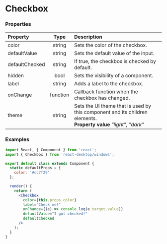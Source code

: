 # Checkbox

### Properties

Property            | Type         | Description
:------------------ | :-----------:| :----------
color               | string       | Sets the color of the checkbox.
defaultValue        | string       | Sets the default value of the input.
defaultChecked      | string       | If true, the checkbox is checked by default.
hidden              | bool         | Sets the visibility of a component.
label               | string       | Adds a label to the checkbox.
onChange            | function     | Callback function when the checkbox has changed.
theme               | string       | Sets the UI theme that is used by this component and its children elements.<br/>__Property value__ _"light"_, _"dark"_

### Examples

```jsx
import React, { Component } from 'react';
import { Checkbox } from 'react-desktop/windows';

export default class extends Component {
  static defaultProps = {
    color: '#cc7f29'
  };

  render() {
    return (
      <Checkbox
        color={this.props.color}
        label="Check me!"
        onChange={(e) => console.log(e.target.value)}
        defaultValue="I got checked!"
        defaultChecked
      />
    );
  }
}
```
